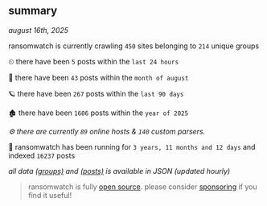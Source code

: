 
## summary
_august 16th, 2025_

ransomwatch is currently crawling `450` sites belonging to `214` unique groups

⏲ there have been `5` posts within the `last 24 hours`

🦈 there have been `43` posts within the `month of august`

🪐 there have been `267` posts within the `last 90 days`

🏚 there have been `1606` posts within the `year of 2025`

_⚙️ there are currently `89` online hosts & `140` custom parsers._

🦕 ransomwatch has been running for `3 years, 11 months and 12 days` and indexed `16237` posts

_all data  [(groups)](http://ransomwhat.telemetry.ltd/groups) and [(posts)](http://ransomwhat.telemetry.ltd/posts) is available in JSON (updated hourly)_

> ransomwatch is fully [open source](https://github.com/joshhighet/ransomwatch#ransomwatch--). please consider [sponsoring](https://github.com/sponsors/joshhighet) if you find it useful!
